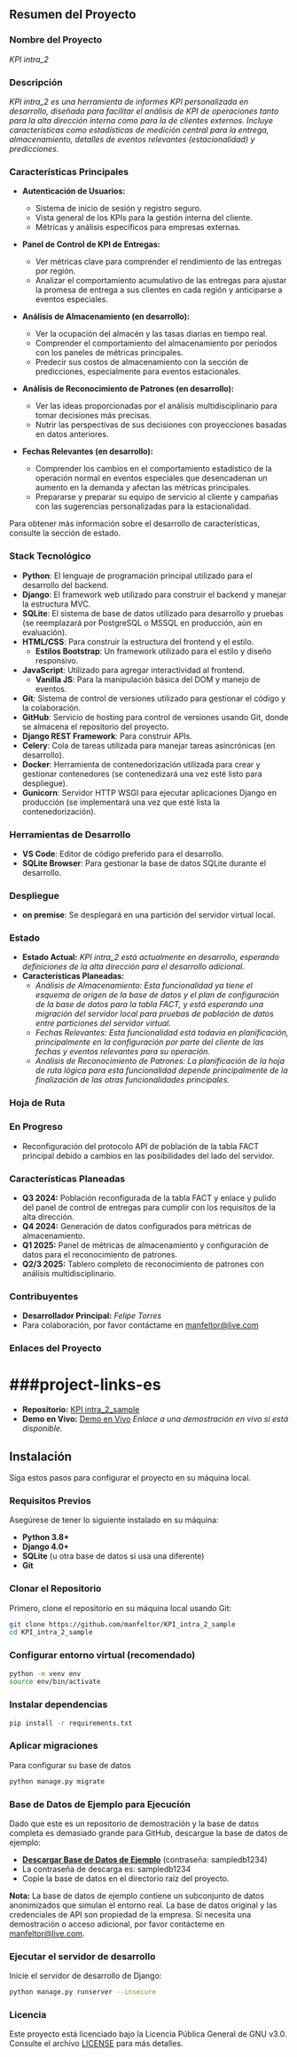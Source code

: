 
## Resumen del Proyecto

### Nombre del Proyecto
*KPI intra_2*

### Descripción
*KPI intra_2 es una herramienta de informes KPI personalizada en desarrollo, diseñada para facilitar el análisis de KPI de operaciones tanto para la alta dirección interna como para la de clientes externos. Incluye características como estadísticas de medición central para la entrega, almacenamiento, detalles de eventos relevantes (estacionalidad) y predicciones.*

### Características Principales

- **Autenticación de Usuarios:**
  - Sistema de inicio de sesión y registro seguro.
  - Vista general de los KPIs para la gestión interna del cliente.
  - Métricas y análisis específicos para empresas externas.

- **Panel de Control de KPI de Entregas:**
  - Ver métricas clave para comprender el rendimiento de las entregas por región.
  - Analizar el comportamiento acumulativo de las entregas para ajustar la promesa de entrega a sus clientes en cada región y anticiparse a eventos especiales.

- **Análisis de Almacenamiento (en desarrollo):**
  - Ver la ocupación del almacén y las tasas diarias en tiempo real.
  - Comprender el comportamiento del almacenamiento por períodos con los paneles de métricas principales.
  - Predecir sus costos de almacenamiento con la sección de predicciones, especialmente para eventos estacionales.

- **Análisis de Reconocimiento de Patrones (en desarrollo):**
  - Ver las ideas proporcionadas por el análisis multidisciplinario para tomar decisiones más precisas.
  - Nutrir las perspectivas de sus decisiones con proyecciones basadas en datos anteriores.

- **Fechas Relevantes (en desarrollo):**
  - Comprender los cambios en el comportamiento estadístico de la operación normal en eventos especiales que desencadenan un aumento en la demanda y afectan las métricas principales.
  - Prepararse y preparar su equipo de servicio al cliente y campañas con las sugerencias personalizadas para la estacionalidad.

Para obtener más información sobre el desarrollo de características, consulte la sección de estado.

### Stack Tecnológico

- **Python**: El lenguaje de programación principal utilizado para el desarrollo del backend.
- **Django**: El framework web utilizado para construir el backend y manejar la estructura MVC.
- **SQLite**: El sistema de base de datos utilizado para desarrollo y pruebas (se reemplazará por PostgreSQL o MSSQL en producción, aún en evaluación).
- **HTML/CSS**: Para construir la estructura del frontend y el estilo.
  - **Estilos Bootstrap**: Un framework utilizado para el estilo y diseño responsivo.
- **JavaScript**: Utilizado para agregar interactividad al frontend.
  - **Vanilla JS**: Para la manipulación básica del DOM y manejo de eventos.
- **Git**: Sistema de control de versiones utilizado para gestionar el código y la colaboración.
- **GitHub**: Servicio de hosting para control de versiones usando Git, donde se almacena el repositorio del proyecto.
- **Django REST Framework**: Para construir APIs.
- **Celery**: Cola de tareas utilizada para manejar tareas asincrónicas (en desarrollo).
- **Docker**: Herramienta de contenedorización utilizada para crear y gestionar contenedores (se contenedizará una vez esté listo para despliegue).
- **Gunicorn**: Servidor HTTP WSGI para ejecutar aplicaciones Django en producción (se implementará una vez que esté lista la contenedorización).

### Herramientas de Desarrollo

- **VS Code**: Editor de código preferido para el desarrollo.
- **SQLite Browser**: Para gestionar la base de datos SQLite durante el desarrollo.

### Despliegue

- **on premise**: Se desplegará en una partición del servidor virtual local.

### Estado
- **Estado Actual:** *KPI intra_2 está actualmente en desarrollo, esperando definiciones de la alta dirección para el desarrollo adicional.*
- **Características Planeadas:**
  - *Análisis de Almacenamiento:* *Esta funcionalidad ya tiene el esquema de origen de la base de datos y el plan de configuración de la base de datos para la tabla FACT, y está esperando una migración del servidor local para pruebas de población de datos entre particiones del servidor virtual.*
  - *Fechas Relevantes:* *Esta funcionalidad está todavía en planificación, principalmente en la configuración por parte del cliente de las fechas y eventos relevantes para su operación.*
  - *Análisis de Reconocimiento de Patrones:* *La planificación de la hoja de ruta lógica para esta funcionalidad depende principalmente de la finalización de las otras funcionalidades principales.*

### Hoja de Ruta

### En Progreso
- Reconfiguración del protocolo API de población de la tabla FACT principal debido a cambios en las posibilidades del lado del servidor.

### Características Planeadas
- **Q3 2024:** Población reconfigurada de la tabla FACT y enlace y pulido del panel de control de entregas para cumplir con los requisitos de la alta dirección.
- **Q4 2024:** Generación de datos configurados para métricas de almacenamiento.
- **Q1 2025:** Panel de métricas de almacenamiento y configuración de datos para el reconocimiento de patrones.
- **Q2/3 2025:** Tablero completo de reconocimiento de patrones con análisis multidisciplinario.

### Contribuyentes
- **Desarrollador Principal:** *Felipe Torres*
- Para colaboración, por favor contáctame en manfeltor@live.com

### Enlaces del Proyecto
# ###project-links-es
- **Repositorio:** [KPI intra_2_sample](https://github.com/manfeltor/KPI_intra_2_sample)
- **Demo en Vivo:** [Demo en Vivo](#) *Enlace a una demostración en vivo si está disponible.*

## Instalación

Siga estos pasos para configurar el proyecto en su máquina local.

### Requisitos Previos

Asegúrese de tener lo siguiente instalado en su máquina:

- **Python 3.8+**
- **Django 4.0+**
- **SQLite** (u otra base de datos si usa una diferente)
- **Git**

### Clonar el Repositorio

Primero, clone el repositorio en su máquina local usando Git:

```bash
git clone https://github.com/manfeltor/KPI_intra_2_sample
cd KPI_intra_2_sample
```

### Configurar entorno virtual (recomendado)

```bash
python -m venv env
source env/bin/activate
```

### Instalar dependencias

```bash
pip install -r requirements.txt
```

### Aplicar migraciones

Para configurar su base de datos

```bash
python manage.py migrate
```
### Base de Datos de Ejemplo para Ejecución

Dado que este es un repositorio de demostración y la base de datos completa es demasiado grande para GitHub, descargue la base de datos de ejemplo:

- **[Descargar Base de Datos de Ejemplo](https://intralogargentinasa-my.sharepoint.com/:u:/g/personal/ftorres_intralog_com_ar/EYwLC4NJOvZOrjYge3F8VWEBq1YpI_hUglQAjPHWD2u-ow?e=Fbux0M)** (contraseña: sampledb1234)
- La contraseña de descarga es: sampledb1234
- Copie la base de datos en el directorio raíz del proyecto.

**Nota:** La base de datos de ejemplo contiene un subconjunto de datos anonimizados que simulan el entorno real. La base de datos original y las credenciales de API son propiedad de la empresa. Si necesita una demostración o acceso adicional, por favor contácteme en manfeltor@live.com.

### Ejecutar el servidor de desarrollo

Inicie el servidor de desarrollo de Django:

```bash
python manage.py runserver --insecure
```

### Licencia
Este proyecto está licenciado bajo la Licencia Pública General de GNU v3.0. Consulte el archivo [LICENSE](https://www.gnu.org/licenses/gpl-3.0.en.html) para más detalles.
